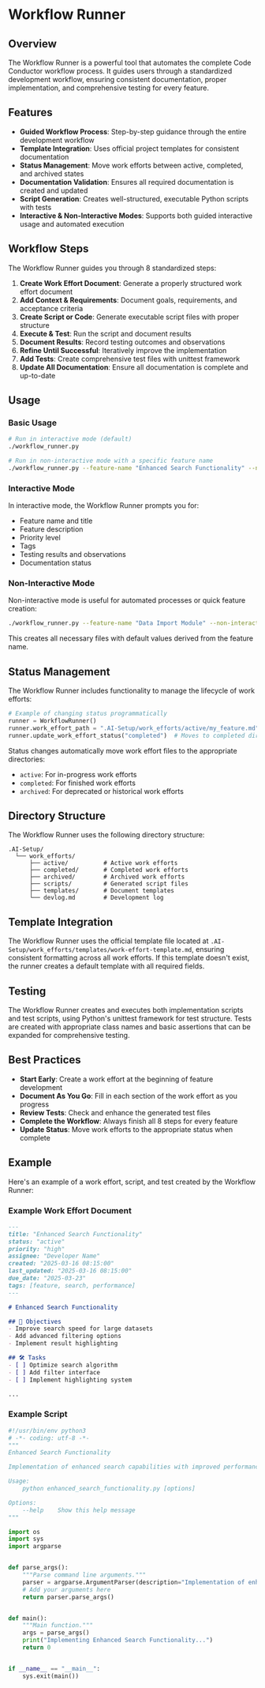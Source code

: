 # Workflow Runner

## Overview

The Workflow Runner is a powerful tool that automates the complete Code Conductor workflow process. It guides users through a standardized development workflow, ensuring consistent documentation, proper implementation, and comprehensive testing for every feature.

## Features

- **Guided Workflow Process**: Step-by-step guidance through the entire development workflow
- **Template Integration**: Uses official project templates for consistent documentation
- **Status Management**: Move work efforts between active, completed, and archived states
- **Documentation Validation**: Ensures all required documentation is created and updated
- **Script Generation**: Creates well-structured, executable Python scripts with tests
- **Interactive & Non-Interactive Modes**: Supports both guided interactive usage and automated execution

## Workflow Steps

The Workflow Runner guides you through 8 standardized steps:

1. **Create Work Effort Document**: Generate a properly structured work effort document
2. **Add Context & Requirements**: Document goals, requirements, and acceptance criteria
3. **Create Script or Code**: Generate executable script files with proper structure
4. **Execute & Test**: Run the script and document results
5. **Document Results**: Record testing outcomes and observations
6. **Refine Until Successful**: Iteratively improve the implementation
7. **Add Tests**: Create comprehensive test files with unittest framework
8. **Update All Documentation**: Ensure all documentation is complete and up-to-date

## Usage

### Basic Usage

```bash
# Run in interactive mode (default)
./workflow_runner.py

# Run in non-interactive mode with a specific feature name
./workflow_runner.py --feature-name "Enhanced Search Functionality" --non-interactive
```

### Interactive Mode

In interactive mode, the Workflow Runner prompts you for:

- Feature name and title
- Feature description
- Priority level
- Tags
- Testing results and observations
- Documentation status

### Non-Interactive Mode

Non-interactive mode is useful for automated processes or quick feature creation:

```bash
./workflow_runner.py --feature-name "Data Import Module" --non-interactive
```

This creates all necessary files with default values derived from the feature name.

## Status Management

The Workflow Runner includes functionality to manage the lifecycle of work efforts:

```python
# Example of changing status programmatically
runner = WorkflowRunner()
runner.work_effort_path = ".AI-Setup/work_efforts/active/my_feature.md"
runner.update_work_effort_status("completed")  # Moves to completed directory
```

Status changes automatically move work effort files to the appropriate directories:
- `active`: For in-progress work efforts
- `completed`: For finished work efforts
- `archived`: For deprecated or historical work efforts

## Directory Structure

The Workflow Runner uses the following directory structure:

```
.AI-Setup/
  └── work_efforts/
      ├── active/          # Active work efforts
      ├── completed/       # Completed work efforts
      ├── archived/        # Archived work efforts
      ├── scripts/         # Generated script files
      ├── templates/       # Document templates
      └── devlog.md        # Development log
```

## Template Integration

The Workflow Runner uses the official template file located at `.AI-Setup/work_efforts/templates/work-effort-template.md`, ensuring consistent formatting across all work efforts. If this template doesn't exist, the runner creates a default template with all required fields.

## Testing

The Workflow Runner creates and executes both implementation scripts and test scripts, using Python's unittest framework for test structure. Tests are created with appropriate class names and basic assertions that can be expanded for comprehensive testing.

## Best Practices

- **Start Early**: Create a work effort at the beginning of feature development
- **Document As You Go**: Fill in each section of the work effort as you progress
- **Review Tests**: Check and enhance the generated test files
- **Complete the Workflow**: Always finish all 8 steps for every feature
- **Update Status**: Move work efforts to the appropriate status when complete

## Example

Here's an example of a work effort, script, and test created by the Workflow Runner:

### Example Work Effort Document

```markdown
---
title: "Enhanced Search Functionality"
status: "active"
priority: "high"
assignee: "Developer Name"
created: "2025-03-16 08:15:00"
last_updated: "2025-03-16 08:15:00"
due_date: "2025-03-23"
tags: [feature, search, performance]
---

# Enhanced Search Functionality

## 🚩 Objectives
- Improve search speed for large datasets
- Add advanced filtering options
- Implement result highlighting

## 🛠 Tasks
- [ ] Optimize search algorithm
- [ ] Add filter interface
- [ ] Implement highlighting system

...
```

### Example Script

```python
#!/usr/bin/env python3
# -*- coding: utf-8 -*-
"""
Enhanced Search Functionality

Implementation of enhanced search capabilities with improved performance

Usage:
    python enhanced_search_functionality.py [options]

Options:
    --help    Show this help message
"""

import os
import sys
import argparse


def parse_args():
    """Parse command line arguments."""
    parser = argparse.ArgumentParser(description="Implementation of enhanced search capabilities")
    # Add your arguments here
    return parser.parse_args()


def main():
    """Main function."""
    args = parse_args()
    print("Implementing Enhanced Search Functionality...")
    return 0


if __name__ == "__main__":
    sys.exit(main())